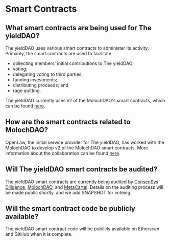 # Smart Contracts

## What smart contracts are being used for The yieldDAO?

The yieldDAO uses various smart contracts to administer its activity. Primarily, the smart contracts are used to facilitate:

- collecting members' initial contributions to The yieldDAO;
- voting;
- delegating voting to third parties;
- funding investments;
- distributing proceeds; and
- rage quitting.

The yieldDAO currently uses v2 of the MolochDAO's smart contracts, which can be found [here](https://github.com/MolochVentures/moloch).

## How are the smart contracts related to MolochDAO?

OpenLaw, the initial service provider for The yieldDAO, has worked with the MolochDAO to develop v2 of the MolochDAO smart contracts. More information about the collaboration can be found [here](https://medium.com/@thelaoofficial/the-lao-joins-forces-with-moloch-dao-and-metacartel-to-begin-to-standardize-dao-related-smart-b6ee4b0db071).

## Will The yieldDAO smart contracts be audited?

The yieldDAO smart contracts are currently being audited by [ConsenSys Diligence](https://diligence.consensys.net/), [MolochDAO](https://molochdao.com/), and [MetaCartel](https://www.metacartel.org/). Details on the auditing process will be made public shortly.
and we add SNAPSHOT for voteing.

## Will the smart contract code be publicly available?

The yieldDAO smart contract code will be publicly available on Etherscan and GitHub when it is complete.
